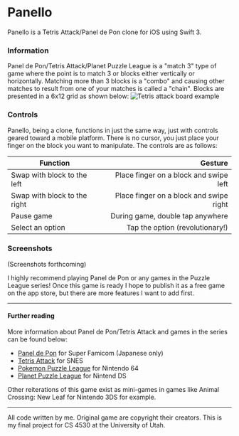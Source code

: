 # Panello

Panello is a Tetris Attack/Panel de Pon clone for iOS using Swift 3.

### Information
Panel de Pon/Tetris Attack/Planet Puzzle League is a "match 3" type of game where the point is to match 3 or blocks either vertically or horizontally. Matching more than 3 blocks is a "combo" and causing other matches to result from one of your matches is called a "chain". Blocks are presented in a 6x12 grid as shown below:
![Tetris attack board example](http://gamefabrique.com/storage/screenshots/snes/tetris-attack-04.png)

### Controls
Panello, being a clone, functions in just the same way, just with controls geared toward a mobile platform. There is no cursor, you just place your finger on the block you want to manipulate. The controls are as follows:

|Function                    |Gesture                                |
|----------------------------|--------------------------------------:|
|Swap with block to the left |Place finger on a block and swipe left |
|Swap with block to the right|Place finger on a block and swipe right|
|Pause game                  |During game, double tap anywhere       |
|Select an option            |Tap the option (revolutionary!)        |

### Screenshots
(Screenshots forthcoming)

I highly recommend playing Panel de Pon or any games in the Puzzle League series! Once this game is ready I hope to publish it as a free game on the app store, but there are more features I want to add first.

---
#### Further reading
More information about Panel de Pon/Tetris Attack and games in the series can be found below:

+ [Panel de Pon] for Super Famicom (Japanese only)
+ [Tetris Attack] for SNES
+ [Pokemon Puzzle League] for Nintendo 64
+ [Planet Puzzle League] for Nintend DS

Other reiterations of this game exist as mini-games in games like Animal Crossing: New Leaf for Nintendo 3DS for example.

[Panel de Pon]: https://en.wikipedia.org/wiki/Tetris_Attack#Panel_de_Pon
[Tetris Attack]: https://en.wikipedia.org/wiki/Tetris_Attack
[Pokemon Puzzle League]: https://en.wikipedia.org/wiki/Pok%C3%A9mon_Puzzle_League
[Planet Puzzle League]: https://en.wikipedia.org/wiki/Planet_Puzzle_League

---
All code written by me. Original game are copyright their creators.
This is my final project for CS 4530 at the University of Utah.
